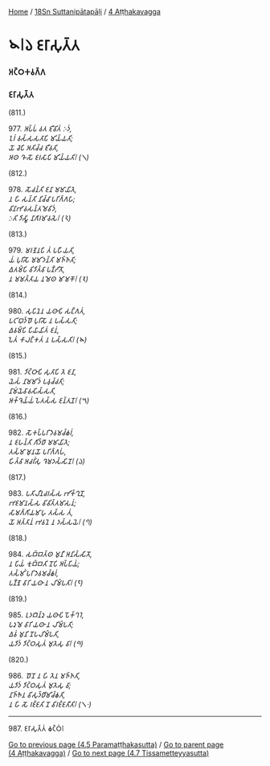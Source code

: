 
[Home](/) / [18Sn Suttanipātapāḷi](/tipitaka/18Sn.md) / [4 Aṭṭhakavagga](/tipitaka/18Sn/4.md)

# 𑁪𑁇𑁬 𑀚𑀭𑀸𑀲𑀼𑀢𑁆𑀢

### 𑀅𑀝𑁆𑀞𑀓𑀯𑀕𑁆𑀕

### 𑀚𑀭𑀸𑀲𑀼𑀢𑁆𑀢

(811.)

977\. _𑀅𑀧𑁆𑀧𑀁 𑀯𑀢 𑀚𑀻𑀯𑀺𑀢𑀁 𑀇𑀤𑀁,_  
_𑀑𑀭𑀁 𑀯𑀲𑁆𑀲𑀲𑀢𑀸𑀧𑀺 𑀫𑀺𑀬𑁆𑀬𑀢𑀺;_  
_𑀬𑁄 𑀘𑁂𑀧𑀺 𑀅𑀢𑀺𑀘𑁆𑀘 𑀚𑀻𑀯𑀢𑀺,_  
_𑀅𑀣 𑀔𑁄 𑀲𑁄 𑀚𑀭𑀲𑀸𑀧𑀺 𑀫𑀺𑀬𑁆𑀬𑀢𑀺𑁇 (𑁧)_  


(812.)

978\. _𑀲𑁄𑀘𑀦𑁆𑀢𑀺 𑀚𑀦𑀸 𑀫𑀫𑀸𑀬𑀺𑀢𑁂,_  
_𑀦 𑀳𑀺 𑀲𑀦𑁆𑀢𑀺 𑀦𑀺𑀘𑁆𑀘𑀸 𑀧𑀭𑀺𑀕𑁆𑀕𑀳𑀸;_  
_𑀯𑀺𑀦𑀸𑀪𑀸𑀯𑀲𑀦𑁆𑀢𑀫𑁂𑀯𑀺𑀤𑀁,_  
_𑀇𑀢𑀺 𑀤𑀺𑀲𑁆𑀯𑀸 𑀦𑀸𑀕𑀸𑀭𑀫𑀸𑀯𑀲𑁂𑁇 (𑁨)_  


(813.)

979\. _𑀫𑀭𑀡𑁂𑀦𑀧𑀺 𑀢𑀁 𑀧𑀳𑀻𑀬𑀢𑀺,_  
_𑀬𑀁 𑀧𑀼𑀭𑀺𑀲𑁄 𑀫𑀫𑀺𑀤𑀦𑁆𑀢𑀺 𑀫𑀜𑁆𑀜𑀢𑀺;_  
_𑀏𑀢𑀫𑁆𑀧𑀺 𑀯𑀺𑀤𑀺𑀢𑁆𑀯𑀸 𑀧𑀡𑁆𑀟𑀺𑀢𑁄,_  
_𑀦 𑀫𑀫𑀢𑁆𑀢𑀸𑀬 𑀦𑀫𑁂𑀣 𑀫𑀸𑀫𑀓𑁄𑁇 (𑁩)_  


(814.)

980\. _𑀲𑀼𑀧𑀺𑀦𑁂𑀦 𑀬𑀣𑀸𑀧𑀺 𑀲𑀗𑁆𑀕𑀢𑀁,_  
_𑀧𑀝𑀺𑀩𑀼𑀤𑁆𑀥𑁄 𑀧𑀼𑀭𑀺𑀲𑁄 𑀦 𑀧𑀲𑁆𑀲𑀢𑀺;_  
_𑀏𑀯𑀫𑁆𑀧𑀺 𑀧𑀺𑀬𑀸𑀬𑀺𑀢𑀁 𑀚𑀦𑀁,_  
_𑀧𑁂𑀢𑀁 𑀓𑀸𑀮𑀗𑁆𑀓𑀢𑀁 𑀦 𑀧𑀲𑁆𑀲𑀢𑀺𑁇 (𑁪)_  


(815.)

981\. _𑀤𑀺𑀝𑁆𑀞𑀸𑀧𑀺 𑀲𑀼𑀢𑀸𑀧𑀺 𑀢𑁂 𑀚𑀦𑀸,_  
_𑀬𑁂𑀲𑀁 𑀦𑀸𑀫𑀫𑀺𑀤𑀁 𑀧𑀯𑀼𑀘𑁆𑀘𑀢𑀺;_  
_𑀦𑀸𑀫𑀁𑀬𑁂𑀯𑀸𑀯𑀲𑀺𑀲𑁆𑀲𑀢𑀺,_  
_𑀅𑀓𑁆𑀔𑁂𑀬𑁆𑀬𑀁 𑀧𑁂𑀢𑀲𑁆𑀲 𑀚𑀦𑁆𑀢𑀼𑀦𑁄𑁇 (𑁫)_  


(816.)

982\. _𑀲𑁄𑀓𑀧𑁆𑀧𑀭𑀺𑀤𑁂𑀯𑀫𑀘𑁆𑀙𑀭𑀁,_  
_𑀦 𑀚𑀳𑀦𑁆𑀢𑀺 𑀕𑀺𑀤𑁆𑀥𑀸 𑀫𑀫𑀸𑀬𑀺𑀢𑁂;_  
_𑀢𑀲𑁆𑀫𑀸 𑀫𑀼𑀦𑀬𑁄 𑀧𑀭𑀺𑀕𑁆𑀕𑀳𑀁,_  
_𑀳𑀺𑀢𑁆𑀯𑀸 𑀅𑀘𑀭𑀺𑀁𑀲𑀼 𑀔𑁂𑀫𑀤𑀲𑁆𑀲𑀺𑀦𑁄𑁇 (𑁬)_  


(817.)

983\. _𑀧𑀢𑀺𑀮𑀻𑀦𑀘𑀭𑀲𑁆𑀲 𑀪𑀺𑀓𑁆𑀔𑀼𑀦𑁄,_  
_𑀪𑀚𑀫𑀸𑀦𑀲𑁆𑀲 𑀯𑀺𑀯𑀺𑀢𑁆𑀢𑀫𑀸𑀲𑀦𑀁;_  
_𑀲𑀸𑀫𑀕𑁆𑀕𑀺𑀬𑀫𑀸𑀳𑀼 𑀢𑀲𑁆𑀲 𑀢𑀁,_  
_𑀬𑁄 𑀅𑀢𑁆𑀢𑀸𑀦𑀁 𑀪𑀯𑀦𑁂 𑀦 𑀤𑀲𑁆𑀲𑀬𑁂𑁇 (𑁭)_  


(818.)

984\. _𑀲𑀩𑁆𑀩𑀢𑁆𑀣 𑀫𑀼𑀦𑀻 𑀅𑀦𑀺𑀲𑁆𑀲𑀺𑀢𑁄,_  
_𑀦 𑀧𑀺𑀬𑀁 𑀓𑀼𑀩𑁆𑀩𑀢𑀺 𑀦𑁄𑀧𑀺 𑀅𑀧𑁆𑀧𑀺𑀬𑀁;_  
_𑀢𑀲𑁆𑀫𑀺𑀁 𑀧𑀭𑀺𑀤𑁂𑀯𑀫𑀘𑁆𑀙𑀭𑀁,_  
_𑀧𑀡𑁆𑀡𑁂 𑀯𑀸𑀭𑀺 𑀬𑀣𑀸 𑀦 𑀮𑀺𑀫𑁆𑀧𑀢𑀺𑁇 (𑁮)_  


(819.)

985\. _𑀉𑀤𑀩𑀺𑀦𑁆𑀤𑀼 𑀬𑀣𑀸𑀧𑀺 𑀧𑁄𑀓𑁆𑀔𑀭𑁂,_  
_𑀧𑀤𑀼𑀫𑁂 𑀯𑀸𑀭𑀺 𑀬𑀣𑀸 𑀦 𑀮𑀺𑀫𑁆𑀧𑀢𑀺;_  
_𑀏𑀯𑀁 𑀫𑀼𑀦𑀺 𑀦𑁄𑀧𑀮𑀺𑀫𑁆𑀧𑀢𑀺,_  
_𑀬𑀤𑀺𑀤𑀁 𑀤𑀺𑀝𑁆𑀞𑀲𑀼𑀢𑀁 𑀫𑀼𑀢𑁂𑀲𑀼 𑀯𑀸𑁇 (𑁯)_  


(820.)

986\. _𑀥𑁄𑀦𑁄 𑀦 𑀳𑀺 𑀢𑁂𑀦 𑀫𑀜𑁆𑀜𑀢𑀺,_  
_𑀬𑀤𑀺𑀤𑀁 𑀤𑀺𑀝𑁆𑀞𑀲𑀼𑀢𑀁 𑀫𑀼𑀢𑁂𑀲𑀼 𑀯𑀸;_  
_𑀦𑀸𑀜𑁆𑀜𑁂𑀦 𑀯𑀺𑀲𑀼𑀤𑁆𑀥𑀺𑀫𑀺𑀘𑁆𑀙𑀢𑀺,_  
_𑀦 𑀳𑀺 𑀲𑁄 𑀭𑀚𑁆𑀚𑀢𑀺 𑀦𑁄 𑀯𑀺𑀭𑀚𑁆𑀚𑀢𑀻𑀢𑀺𑁇 (𑁧𑁦)_  


---

987\. 𑀚𑀭𑀸𑀲𑀼𑀢𑁆𑀢𑀁 𑀙𑀝𑁆𑀞𑀁𑁇



[Go to previous page (4.5 Paramaṭṭhakasutta)](/tipitaka/18Sn/4/4.5.md) / [Go to parent page (4 Aṭṭhakavagga)](/tipitaka/18Sn/4.md) / [Go to next page (4.7 Tissametteyyasutta)](/tipitaka/18Sn/4/4.7.md)


